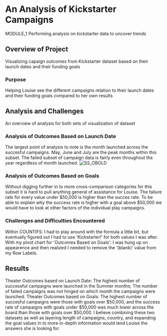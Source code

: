 # An Analysis of Kickstarter Campaigns
MODULE_1 Performing analysis on kickstarter data to uncover trends

## Overview of Project
Visualizing capaign outcomes from Kickstarter dataset based on their launch dates and their funding goals

### Purpose
Helping Louise see the different campaigns relation to their launch dates and their funding goals compared to her own results

## Analysis and Challenges
An overview of analysis for both sets of visualization of dataset

### Analysis of Outcomes Based on Launch Date
The largest point of analysis to note is the month launched across the succesful campaigns. May, June and July are the peak months within this subset. The failed subset of campaign data is fairly even throughout the year regardless of month launched. 
![SS_OBOLD](Downloads/MODULE_1/SS_OBOLD.png)

### Analysis of Outcomes Based on Goals
Without digging further in to more cross-comparison categories for this subset it is hard to pull anything general of assistance for Louise. The failure rate for every value under $50,000 is higher than the succes rate. To be able to explain why the success rate is higher with a goal above $50,000 we would have to look at other factors of the individual play campaigns. 

### Challenges and Difficulties Encountered
Within COUNTIFS: I had to play around with the formula a little bit, but eventually figured out I had to use 'Kickstarter!' for both values I was after.
With my pivot chart for 'Outcomes Based on Goals': I was hung up on appearence and then realized I needed to remove the '(blank)' value from my Row Labels. 

## Results
Theater Outcomes based on Launch Date: The highest number of successful campaigns were launched in the Summer months; The number of failed campaigns was not hinged on which month the campaigns were launched. 
Theater Outcomes based on Goals: The highest number of succesful campaigns were those with goals over $50,000, and the success rate of campaigns with goals under $50,000 was much lower across the board than those with goals over $50,000.
I believe combining these two datasets as well as layering length of campaigns, country, and expanding the goal values in to more in-depth information would lend Louise the answers she is looking for. 
